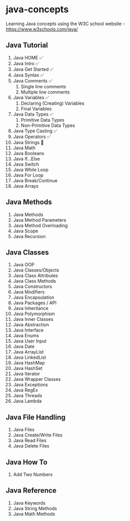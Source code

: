 # java-concepts
 Learning Java concepts using the W3C school website - https://www.w3schools.com/java/

## Java Tutorial
1. Java HOME ✅
2. Java Intro ✅
3. Java Get Started ✅
4. Java Syntax ✅
5. Java Comments ✅
   1. Single line comments
   2. Multiple line comments
6. Java Variables ✅
   1. Declaring (Creating) Variables
   2. Final Variables
7. Java Data Types ✅
   1. Primitive Data Types
   2. Non-Primitive Data Types
8. Java Type Casting ✅
9. Java Operators ✅
10. Java Strings 🚧
11. Java Math 
12. Java Booleans 
13. Java If...Else 
14. Java Switch 
15. Java While Loop 
16. Java For Loop 
17. Java Break/Continue 
18. Java Arrays

## Java Methods
1. Java Methods 
2. Java Method Parameters 
3. Java Method Overloading 
4. Java Scope 
5. Java Recursion

## Java Classes
1. Java OOP 
2. Java Classes/Objects 
3. Java Class Attributes 
4. Java Class Methods 
5. Java Constructors 
6. Java Modifiers 
7. Java Encapsulation 
8. Java Packages / API 
9. Java Inheritance 
10. Java Polymorphism 
11. Java Inner Classes 
12. Java Abstraction 
13. Java Interface 
14. Java Enums 
15. Java User Input 
16. Java Date 
17. Java ArrayList 
18. Java LinkedList 
19. Java HashMap 
20. Java HashSet 
21. Java Iterator 
22. Java Wrapper Classes 
23. Java Exceptions 
24. Java RegEx 
25. Java Threads 
26. Java Lambda

## Java File Handling
1. Java Files 
2. Java Create/Write Files 
3. Java Read Files 
4. Java Delete Files

## Java How To
1. Add Two Numbers

## Java Reference
1. Java Keywords
2. Java String Methods 
3. Java Math Methods

